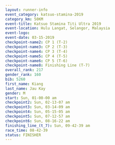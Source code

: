 ```yaml
---
layout: runner-info 
event_category: katsuo-stamina-2019 
category_km: 50KM 
event-title: Katsuo Stamina Titi Ultra 2019 
event-location: Hulu Langat, Selangor, Malaysia 
event-logo: 
event-date: 03-15-2019 
checkpoint-name2: CP 1 (T-2) 
checkpoint-name3: CP 2 (T-3) 
checkpoint-name4: CP 3 (T-4) 
checkpoint-name5: CP 4 (T-5) 
checkpoint-name6: CP 5 (T-6) 
checkpoint-name8: Finishing Line (T-7) 
overall_rank: 217
gender_rank: 160
bib: 5260
first_name: Kiang
last_name: Jau Kay
gender: M
start: Sun, 01-00-00 am
checkpoint2: Sun, 02-13-07 am
checkpoint3: Sun, 03-14-09 am
checkpoint4: Sun, 05-15-05 am
checkpoint5: Sun, 07-12-57 am
checkpoint6: Sun, 08-16-22 am
finishing_line_(t_7): Sun, 09-42-39 am
race_time: 08-42-39
status: FINISHER
---
```

